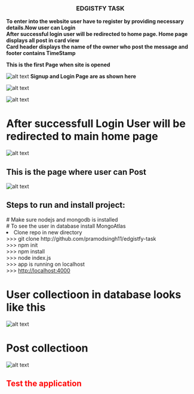 <center><h3>EDGISTFY  TASK</h3></center>
<b><p>To enter into the website user have to register by providing necessary details.Now user can Login<br>
After successful login user will be redirected to home page. Home page displays all post in card view<br>
Card header displays the name of the owner who post the message and footer contains TimeStamp<br></p></b>

<b>This is the first Page when site is opened</b>

![alt text](https://user-images.githubusercontent.com/33172266/75627368-5b12f080-5b84-11ea-8e99-3ccdf0c7af5d.png)
<b>Signup and Login Page are as shown here</b>

![alt text](https://user-images.githubusercontent.com/33172266/75627376-65cd8580-5b84-11ea-9e0c-11fd16c04b89.png)


![alt text](https://user-images.githubusercontent.com/33172266/75627373-61a16800-5b84-11ea-80cf-31af0afbbf88.png)


<h1>After successfull Login User will be redirected to main home page</h1>

![alt text](https://user-images.githubusercontent.com/33172266/75630212-8b1abd80-5b9d-11ea-8243-4f0ab2ecf2f1.png)

<h2>This is the page where user can Post</h2>

![alt text](https://user-images.githubusercontent.com/33172266/75627375-6403c200-5b84-11ea-9e3b-c432a115ece7.png)

<h2>Steps to run and install project:</h2>
# Make sure nodejs and mongodb is installed <br>
# To see the user in database install MongoAtlas <br>
<li>Clone repo in new directory</li> 
>>> git clone http://github.com/pramodsingh11/edgistfy-task <br>
>>> npm init <br>
>>> npm install <br>
>>> node index.js <br>
>>> app is running on localhost <br>
>>> <a href="http://localhost:4000">http://localhost:4000</a>

<h1>User collectioon in database looks like this</h1>

![alt text](https://user-images.githubusercontent.com/33172266/75628966-d085bd80-5b92-11ea-9fe6-a4fce105d540.png)

<h1>Post collectioon</h1>

![alt text](https://user-images.githubusercontent.com/33172266/75628967-d380ae00-5b92-11ea-8472-eb51a477c194.png)

<h2 style="color:red">Test the application</h2>
